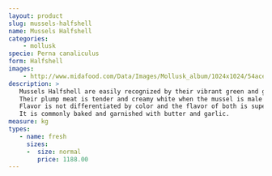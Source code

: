 ```yaml
---
layout: product
slug: mussels-halfshell
name: Mussels Halfshell
categories:
    - mollusk
specie: Perna canaliculus
form: Halfshell
images:
    - http://www.midafood.com/Data/Images/Mollusk_album/1024x1024/54ace0edb709420.jpg
description: >
   Mussels Halfshell are easily recognized by their vibrant green and gold shell coloring.
   Their plump meat is tender and creamy white when the mussel is male and apricot to orange when the mussel is female.
   Flavor is not differentiated by color and the flavor of both is superb.
   It is commonly baked and garnished with butter and garlic.
measure: kg
types:
   - name: fresh
     sizes:
     -  size: normal
        price: 1188.00
---
```

